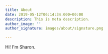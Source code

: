 ```yaml
---
title: About
date: 2019-05-12T06:14:34.000+00:00
description: This is meta description.
author_image: ''
author_signature: images/about/signature.png

---
```

Hi! I'm Sharon.